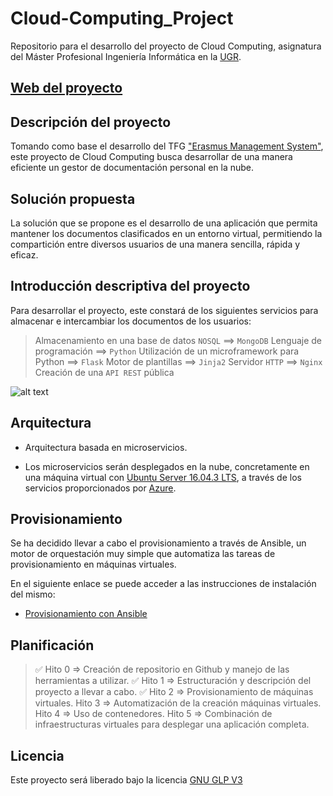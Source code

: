 # Cloud-Computing_Project

Repositorio para el desarrollo del proyecto de Cloud Computing, asignatura del Máster Profesional Ingeniería Informática en la [UGR](https://www.ugr.es/).

## [Web del proyecto](https://ramongago.github.io/Cloud-Computing_Project/)

## Descripción del proyecto

Tomando como base el desarrollo del TFG ["Erasmus Management System"](http://www.emsystem.eu/), este proyecto de Cloud Computing busca desarrollar de una manera eficiente un gestor de documentación personal en la nube.


## Solución propuesta

La solución que se propone es el desarrollo de una aplicación que permita mantener los documentos clasificados en un entorno virtual, permitiendo la compartición entre diversos usuarios de una manera sencilla, rápida y eficaz.

## Introducción descriptiva del proyecto

Para desarrollar el proyecto, este constará de los siguientes servicios para almacenar e intercambiar los documentos de los usuarios:

> Almacenamiento en una base de datos `NOSQL` ==> `MongoDB`
> Lenguaje de programación ==> `Python`
> Utilización de un microframework para Python ==> `Flask`
> Motor de plantillas ==> `Jinja2`
> Servidor `HTTP` ==> `Nginx`
> Creación de una `API REST` pública

![alt text](images/Flask+Mongo+Nginx+Jinja2.png "Diagrama")

## Arquitectura

- Arquitectura basada en microservicios.

- Los microservicios serán desplegados en la nube, concretamente en una máquina virtual con [Ubuntu Server 16.04.3 LTS](https://wiki.ubuntu.com/XenialXerus/ReleaseNotes?_ga=2.130289736.659109912.1510849497-1227624830.1510666285), a través de los servicios proporcionados por [Azure](https://azure.microsoft.com/es-es/).

## Provisionamiento

Se ha decidido llevar a cabo el provisionamiento a través de Ansible, un motor de orquestación muy simple que automatiza las tareas de provisionamiento en máquinas virtuales.

En el siguiente enlace se puede acceder a las instrucciones de instalación del mismo:

* [Provisionamiento con Ansible](provision/ansible/)

## Planificación

> :white_check_mark: Hito 0 => Creación de repositorio en Github y manejo de las herramientas a utilizar.
> :white_check_mark: Hito 1 => Estructuración y descripción del proyecto a llevar a cabo.
> :white_check_mark: Hito 2 => Provisionamiento de máquinas virtuales.
> Hito 3 => Automatización de la creación máquinas virtuales.
> Hito 4 => Uso de contenedores.
> Hito 5 => Combinación de infraestructuras virtuales para desplegar una aplicación completa.


## Licencia
Este proyecto será liberado bajo la licencia [GNU GLP V3](https://github.com/RamonGago/Cloud-Computing_Project/blob/master/LICENSE)
